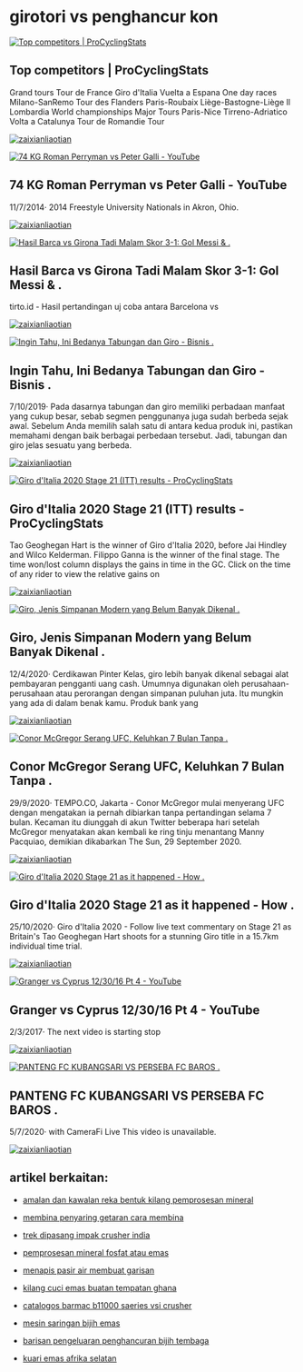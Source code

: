 # girotori vs penghancur kon
<a href="https://mnn.zoosnet.net/LR/Chatpre.aspx?id=MNN94995150&p=https://topgrinding.com/" target="_blank">![Top competitors | ProCyclingStats](https://github.com/technlg/images/blob/main/21.jpg)</a>
## Top competitors | ProCyclingStats
Grand tours Tour de France Giro d'Italia Vuelta a Espana One day races Milano-SanRemo Tour des Flanders Paris-Roubaix Liège-Bastogne-Liège Il Lombardia World championships Major Tours Paris-Nice Tirreno-Adriatico Volta a Catalunya Tour de Romandie Tour
<a href="https://mnn.zoosnet.net/LR/Chatpre.aspx?id=MNN94995150&p=https://topgrinding.com/" target="_blank"><img src="https://github.com/technlg/images/raw/main/chat11.jpg" alt="zaixianliaotian"/></a><a href="//whatsapp.shibangsoft.com/WhatsApp.php" ><img src="https://github.com/technlg/images/raw/main/chat11.png" alt=""></a>
<a href="https://mnn.zoosnet.net/LR/Chatpre.aspx?id=MNN94995150&p=https://topgrinding.com/" target="_blank">![74 KG Roman Perryman vs Peter Galli - YouTube](https://github.com/technlg/images/blob/main/8.jpg)</a>
## 74 KG Roman Perryman vs Peter Galli - YouTube
11/7/2014· 2014 Freestyle University Nationals in Akron, Ohio.
<a href="https://mnn.zoosnet.net/LR/Chatpre.aspx?id=MNN94995150&p=https://topgrinding.com/" target="_blank"><img src="https://github.com/technlg/images/raw/main/chat11.jpg" alt="zaixianliaotian"/></a><a href="//whatsapp.shibangsoft.com/WhatsApp.php" ><img src="https://github.com/technlg/images/raw/main/chat11.png" alt=""></a>
<a href="https://mnn.zoosnet.net/LR/Chatpre.aspx?id=MNN94995150&p=https://topgrinding.com/" target="_blank">![Hasil Barca vs Girona Tadi Malam Skor 3-1: Gol Messi & .](https://github.com/technlg/images/blob/main/38.jpg)</a>
## Hasil Barca vs Girona Tadi Malam Skor 3-1: Gol Messi & .
tirto.id - Hasil pertandingan uj coba antara Barcelona vs 
<a href="https://mnn.zoosnet.net/LR/Chatpre.aspx?id=MNN94995150&p=https://topgrinding.com/" target="_blank"><img src="https://github.com/technlg/images/raw/main/chat11.jpg" alt="zaixianliaotian"/></a><a href="//whatsapp.shibangsoft.com/WhatsApp.php" ><img src="https://github.com/technlg/images/raw/main/chat11.png" alt=""></a>
<a href="https://mnn.zoosnet.net/LR/Chatpre.aspx?id=MNN94995150&p=https://topgrinding.com/" target="_blank">![Ingin Tahu, Ini Bedanya Tabungan dan Giro - Bisnis .](https://github.com/technlg/images/blob/main/15.jpg)</a>
## Ingin Tahu, Ini Bedanya Tabungan dan Giro - Bisnis .
7/10/2019· Pada dasarnya tabungan dan giro memiliki perbadaan manfaat yang cukup besar, sebab segmen penggunanya juga sudah berbeda sejak awal. Sebelum Anda memilih salah satu di antara kedua produk ini, pastikan memahami dengan baik berbagai perbedaan tersebut. Jadi, tabungan dan giro jelas sesuatu yang berbeda.
<a href="https://mnn.zoosnet.net/LR/Chatpre.aspx?id=MNN94995150&p=https://topgrinding.com/" target="_blank"><img src="https://github.com/technlg/images/raw/main/chat11.jpg" alt="zaixianliaotian"/></a><a href="//whatsapp.shibangsoft.com/WhatsApp.php" ><img src="https://github.com/technlg/images/raw/main/chat11.png" alt=""></a>
<a href="https://mnn.zoosnet.net/LR/Chatpre.aspx?id=MNN94995150&p=https://topgrinding.com/" target="_blank">![Giro d'Italia 2020 Stage 21 (ITT) results - ProCyclingStats](https://github.com/technlg/images/blob/main/14.jpg)</a>
## Giro d'Italia 2020 Stage 21 (ITT) results - ProCyclingStats
Tao Geoghegan Hart is the winner of Giro d'Italia 2020, before Jai Hindley and Wilco Kelderman. Filippo Ganna is the winner of the final stage. The time won/lost column displays the gains in time in the GC. Click on the time of any rider to view the relative gains on
<a href="https://mnn.zoosnet.net/LR/Chatpre.aspx?id=MNN94995150&p=https://topgrinding.com/" target="_blank"><img src="https://github.com/technlg/images/raw/main/chat11.jpg" alt="zaixianliaotian"/></a><a href="//whatsapp.shibangsoft.com/WhatsApp.php" ><img src="https://github.com/technlg/images/raw/main/chat11.png" alt=""></a>
<a href="https://mnn.zoosnet.net/LR/Chatpre.aspx?id=MNN94995150&p=https://topgrinding.com/" target="_blank">![Giro, Jenis Simpanan Modern yang Belum Banyak Dikenal .](https://github.com/technlg/images/blob/main/45.jpg)</a>
## Giro, Jenis Simpanan Modern yang Belum Banyak Dikenal .
12/4/2020· Cerdikawan Pinter Kelas, giro lebih banyak dikenal sebagai alat pembayaran pengganti uang cash. Umumnya digunakan oleh perusahaan-perusahaan atau perorangan dengan simpanan puluhan juta. Itu mungkin yang ada di dalam benak kamu. Produk bank yang 
<a href="https://mnn.zoosnet.net/LR/Chatpre.aspx?id=MNN94995150&p=https://topgrinding.com/" target="_blank"><img src="https://github.com/technlg/images/raw/main/chat11.jpg" alt="zaixianliaotian"/></a><a href="//whatsapp.shibangsoft.com/WhatsApp.php" ><img src="https://github.com/technlg/images/raw/main/chat11.png" alt=""></a>
<a href="https://mnn.zoosnet.net/LR/Chatpre.aspx?id=MNN94995150&p=https://topgrinding.com/" target="_blank">![Conor McGregor Serang UFC, Keluhkan 7 Bulan Tanpa .](https://github.com/technlg/images/blob/main/12.jpg)</a>
## Conor McGregor Serang UFC, Keluhkan 7 Bulan Tanpa .
29/9/2020· TEMPO.CO, Jakarta - Conor McGregor mulai menyerang UFC dengan mengatakan ia pernah dibiarkan tanpa pertandingan selama 7 bulan. Kecaman itu diunggah di akun Twitter beberapa hari setelah McGregor menyatakan akan kembali ke ring tinju menantang Manny Pacquiao, demikian dikabarkan The Sun, 29 September 2020. 
<a href="https://mnn.zoosnet.net/LR/Chatpre.aspx?id=MNN94995150&p=https://topgrinding.com/" target="_blank"><img src="https://github.com/technlg/images/raw/main/chat11.jpg" alt="zaixianliaotian"/></a><a href="//whatsapp.shibangsoft.com/WhatsApp.php" ><img src="https://github.com/technlg/images/raw/main/chat11.png" alt=""></a>
<a href="https://mnn.zoosnet.net/LR/Chatpre.aspx?id=MNN94995150&p=https://topgrinding.com/" target="_blank">![Giro d'Italia 2020 Stage 21 as it happened - How .](https://github.com/technlg/images/blob/main/55.jpg)</a>
## Giro d'Italia 2020 Stage 21 as it happened - How .
25/10/2020· Giro d'Italia 2020 - Follow live text commentary on Stage 21 as Britain's Tao Geoghegan Hart shoots for a stunning Giro title in a 15.7km individual time trial.
<a href="https://mnn.zoosnet.net/LR/Chatpre.aspx?id=MNN94995150&p=https://topgrinding.com/" target="_blank"><img src="https://github.com/technlg/images/raw/main/chat11.jpg" alt="zaixianliaotian"/></a><a href="//whatsapp.shibangsoft.com/WhatsApp.php" ><img src="https://github.com/technlg/images/raw/main/chat11.png" alt=""></a>
<a href="https://mnn.zoosnet.net/LR/Chatpre.aspx?id=MNN94995150&p=https://topgrinding.com/" target="_blank">![Granger vs Cyprus 12/30/16 Pt 4 - YouTube](https://github.com/technlg/images/blob/main/46.jpg)</a>
## Granger vs Cyprus 12/30/16 Pt 4 - YouTube
2/3/2017· The next video is starting stop
<a href="https://mnn.zoosnet.net/LR/Chatpre.aspx?id=MNN94995150&p=https://topgrinding.com/" target="_blank"><img src="https://github.com/technlg/images/raw/main/chat11.jpg" alt="zaixianliaotian"/></a><a href="//whatsapp.shibangsoft.com/WhatsApp.php" ><img src="https://github.com/technlg/images/raw/main/chat11.png" alt=""></a>
<a href="https://mnn.zoosnet.net/LR/Chatpre.aspx?id=MNN94995150&p=https://topgrinding.com/" target="_blank">![PANTENG FC KUBANGSARI VS PERSEBA FC BAROS .](https://github.com/technlg/images/blob/main/61.jpg)</a>
## PANTENG FC KUBANGSARI VS PERSEBA FC BAROS .
5/7/2020· with CameraFi Live This video is unavailable.
<a href="https://mnn.zoosnet.net/LR/Chatpre.aspx?id=MNN94995150&p=https://topgrinding.com/" target="_blank"><img src="https://github.com/technlg/images/raw/main/chat11.jpg" alt="zaixianliaotian"/></a><a href="//whatsapp.shibangsoft.com/WhatsApp.php" ><img src="https://github.com/technlg/images/raw/main/chat11.png" alt=""></a>
## artikel berkaitan:
* [amalan dan kawalan reka bentuk kilang pemprosesan mineral](amalan%20dan%20kawalan%20reka%20bentuk%20kilang%20pemprosesan%20mineral.md)
* [membina penyaring getaran cara membina](membina%20penyaring%20getaran%20cara%20membina.md)
* [trek dipasang impak crusher india](trek%20dipasang%20impak%20crusher%20india.md)
* [pemprosesan mineral fosfat atau emas](pemprosesan%20mineral%20fosfat%20atau%20emas.md)
* [menapis pasir air membuat garisan](menapis%20pasir%20air%20membuat%20garisan.md)
* [kilang cuci emas buatan tempatan ghana](kilang%20cuci%20emas%20buatan%20tempatan%20ghana.md)
* [catalogos barmac b11000 saeries vsi crusher](catalogos%20barmac%20b11000%20saeries%20vsi%20crusher.md)
* [mesin saringan bijih emas](mesin%20saringan%20bijih%20emas.md)
* [barisan pengeluaran penghancuran bijih tembaga](barisan%20pengeluaran%20penghancuran%20bijih%20tembaga.md)
* [kuari emas afrika selatan](kuari%20emas%20afrika%20selatan.md)
